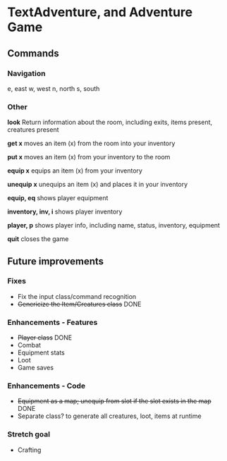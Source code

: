 # TextAdventure, and Adventure Game

## Commands
### Navigation
e, east
w, west
n, north
s, south

### Other

__look__
Return information about the room, including exits, items present, creatures present

__get x__
moves an item (x) from the room into your inventory

__put x__
moves an item (x) from your inventory to the room

__equip x__
equips an item (x) from your inventory

__unequip x__
unequips an item (x) and places it in your inventory

__equip, eq__
shows player equipment

__inventory, inv, i__
shows player inventory

__player, p__
shows player info, including name, status, inventory, equipment

__quit__
closes the game



## Future improvements

### Fixes

* Fix the input class/command recognition
* ~~Genericize the Item/Creatures class~~ DONE

### Enhancements - Features

* ~~Player class~~ DONE
* Combat
* Equipment stats
* Loot
* Game saves

### Enhancements - Code

* ~~Equipment as a map; unequip from slot if the slot exists in the map~~ DONE
* Separate class? to generate all creatures, loot, items at runtime

### Stretch goal

* Crafting
